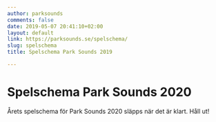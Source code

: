 ```yaml
---
author: parksounds
comments: false
date: 2019-05-07 20:41:10+02:00
layout: default
link: https://parksounds.se/spelschema/
slug: spelschema
title: Spelschema Park Sounds 2019

---
```


# Spelschema Park Sounds 2020

Årets spelschema för Park Sounds 2020 släpps när det är klart. Håll ut!

<!--![{{page.title}}]({{page.image}})-->
